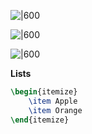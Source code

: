 ![|600](https://i.imgur.com/wSZGvHx.png)

![|600](https://i.imgur.com/v9lqQOL.png)

![|600](https://i.imgur.com/k72YYhe.png)

**Lists**
```latex
\begin{itemize}
    \item Apple
    \item Orange
\end{itemize}
```

